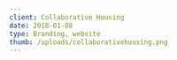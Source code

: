 ```yaml
---
client: Collaborative Housing
date: 2018-01-08
type: Branding, website
thumb: /uploads/collaborativehousing.png
---
```

